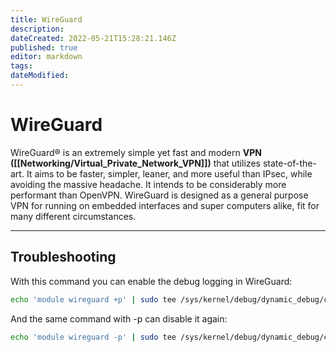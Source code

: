 ```yaml
---
title: WireGuard
description: 
dateCreated: 2022-05-21T15:28:21.146Z
published: true
editor: markdown
tags: 
dateModified: 
---
```

# WireGuard
WireGuard® is an extremely simple yet fast and modern **VPN ([[Networking/Virtual_Private_Network_VPN]])** that utilizes state-of-the-art. It aims to be faster, simpler, leaner, and more useful than IPsec, while avoiding the massive headache. It intends to be considerably more performant than OpenVPN. WireGuard is designed as a general purpose VPN for running on embedded interfaces and super computers alike, fit for many different circumstances.

---
## Troubleshooting

With this command you can enable the debug logging in WireGuard:

```bash
echo 'module wireguard +p' | sudo tee /sys/kernel/debug/dynamic_debug/control
```

And the same command with -p can disable it again:

```bash
echo 'module wireguard -p' | sudo tee /sys/kernel/debug/dynamic_debug/control
```
